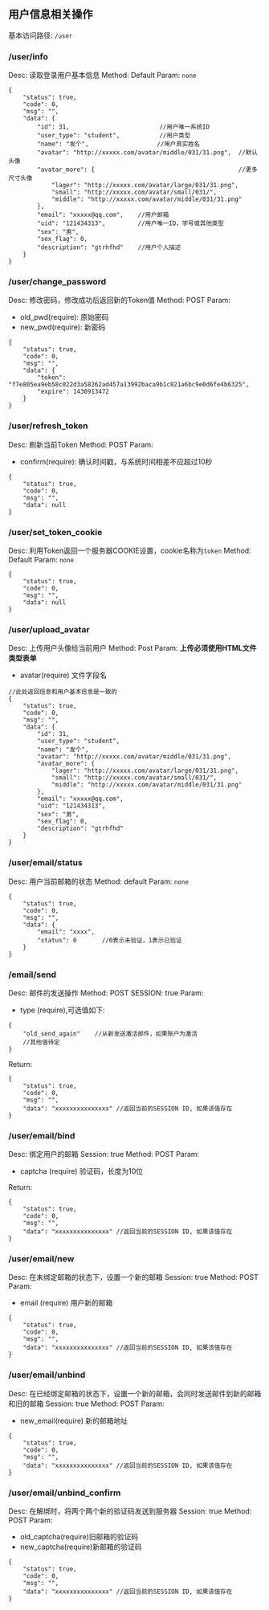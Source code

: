 ## 用户信息相关操作
基本访问路径: `/user`

### /user/info
Desc: 读取登录用户基本信息
Method: Default
Param: `none`

```
{
	"status": true,
	"code": 0,
	"msg": "",
	"data": {
		"id": 31,                         //用户唯一系统ID
		"user_type": "student",           //用户类型
		"name": "发个",                   //用户真实姓名
		"avatar": "http://xxxxx.com/avatar/middle/031/31.png",  //默认头像
		"avatar_more": {                                        //更多尺寸头像
			"lager": "http://xxxxx.com/avatar/large/031/31.png",
			"small": "http://xxxxx.com/avatar/small/031/",
			"middle": "http://xxxxx.com/avatar/middle/031/31.png"
		},
		"email": "xxxxx@qq.com",    //用户邮箱
		"uid": "121434313",         //用户唯一ID，学号或其他类型
		"sex": "男",
		"sex_flag": 0,
		"description": "gtrhfhd"    //用户个人描述
	}
}
```

### /user/change_password
Desc: 修改密码，修改成功后返回新的Token值
Method: POST
Param:

* old_pwd(require): 原始密码
* new_pwd(require): 新密码

```
{
    "status": true,
    "code": 0,
    "msg": "",
    "data": {
        "token": "f7e805ea9eb58c022d3a58262ad457a13992baca9b1c821a6bc9e0d6fe4b6325",
        "expire": 1430913472
    }
}
```

### /user/refresh_token
Desc: 刷新当前Token
Method: POST
Param:

* confirm(require): 确认时间戳，与系统时间相差不应超过10秒

```
{
    "status": true,
    "code": 0,
    "msg": "",
    "data": null
}
```

### /user/set_token_cookie
Desc: 利用Token返回一个服务器COOKIE设置，cookie名称为`token`
Method: Default
Param: `none`

```
{
    "status": true,
    "code": 0,
    "msg": "",
    "data": null
}
```

### /user/upload_avatar
Desc: 上传用户头像给当前用户
Method: Post
Param: **上传必须使用HTML文件类型表单**
* avatar(require) 文件字段名

```
//此处返回信息和用户基本信息是一致的
{
	"status": true,
	"code": 0,
	"msg": "",
	"data": {
		"id": 31,
		"user_type": "student",
		"name": "发个",
		"avatar": "http://xxxxx.com/avatar/middle/031/31.png",
		"avatar_more": {
			"lager": "http://xxxxx.com/avatar/large/031/31.png",
			"small": "http://xxxxx.com/avatar/small/031/",
			"middle": "http://xxxxx.com/avatar/middle/031/31.png"
		},
		"email": "xxxxx@qq.com",
		"uid": "121434313",
		"sex": "男",
		"sex_flag": 0,
		"description": "gtrhfhd"
	}
}
```

### /user/email/status
Desc: 用户当前邮箱的状态
Method: default
Param: `none`

```
{
	"status": true,
	"code": 0,
	"msg": "",
	"data": {
		"email": "xxxx",
		"status": 0       //0表示未验证，1表示已验证
	}
}
```

### /email/send
Desc: 邮件的发送操作
Method: POST
SESSION: true
Param: 
* type (require),可选值如下:
```
{
	"old_send_again"	//从新发送激活邮件，如果账户为激活
	//其他值待定
}
```
Return:
```
{
	"status": true,
	"code": 0,
	"msg": "",
	"data": "xxxxxxxxxxxxxxx" //返回当前的SESSION ID, 如果该值存在
}
```

### /user/email/bind
Desc: 绑定用户的邮箱
Session: true
Method: POST
Param:
* captcha (require) 验证码，长度为10位

Return:
```
{
	"status": true,
	"code": 0,
	"msg": "",
	"data": "xxxxxxxxxxxxxxx" //返回当前的SESSION ID, 如果该值存在
}
```

### /user/email/new
Desc: 在未绑定邮箱的状态下，设置一个新的邮箱
Session: true
Method: POST
Param: 
* email (require) 用户新的邮箱

```
{
	"status": true,
	"code": 0,
	"msg": "",
	"data": "xxxxxxxxxxxxxxx" //返回当前的SESSION ID, 如果该值存在
}
```

### /user/email/unbind
Desc: 在已经绑定邮箱的状态下，设置一个新的邮箱，会同时发送邮件到新的邮箱和旧的邮箱
Session: true
Method: POST
Param: 
* new_email(require) 新的邮箱地址

```
{
	"status": true,
	"code": 0,
	"msg": "",
	"data": "xxxxxxxxxxxxxxx" //返回当前的SESSION ID, 如果该值存在
}
```

### /user/email/unbind_confirm
Desc: 在解绑时，将两个两个新的验证码发送到服务器
Session: true
Method: POST
Param:
* old_captcha(require)旧邮箱的验证码
* new_captcha(require)新邮箱的验证码

```
{
	"status": true,
	"code": 0,
	"msg": "",
	"data": "xxxxxxxxxxxxxxx" //返回当前的SESSION ID, 如果该值存在
}
```
